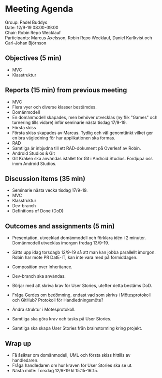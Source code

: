 # Meeting Agenda
Group: Padel Buddys  
Date: 12/9-19 08:00-09:00  
Chair: Robin Repo Wecklauf  
Participants: Marcus Axelsson, Robin Repo Wecklauf, Daniel Karlkvist och Carl-Johan Björnson

## Objectives (5 min) 
- MVC
- Klasstruktur

## Reports (15 min) from previous meeting
- MVC
 - Flera vyer och diverse klasser bestämdes.
- Domänmodell
 - En domänmodell skapades, men behöver utvecklas (ny flik "Games" och turnering tills vidare) 
   inför seminarie nästa tisdag 17/9-19.
- Första skiss
 - Första skiss skapades av Marcus. Tydlig och väl genomtänkt vilket ger en bra vägledning för hur applikationen ska formas.
- RAD
 - Samtliga är inbjudna till ett RAD-dokument på Overleaf av Robin.
- Android Studios & Git
 - Git Kraken ska användas istället för Git i Android Studios. Fördjupa oss inom Android Studios.
 
## Discussion items (35 min)
- Seminarie nästa vecka tisdag 17/9-19.
- MVC
- Klasstruktur
- Dev-branch
- Definitions of Done (DoD)

## Outcomes and assignments (5 min)
- Presentation, utvecklad domänmodell och förklara idén i 2 minuter. Domänmodell utvecklas imorgon fredag 13/9-19.
- Sätts upp idag torsdagb 12/9-19 så att man kan jobba parallellt imorgon. Robin har möte PR DatE-IT, kan inte vara med på förmiddagen.
- Composition over Inheritance.
- Dev-branch ska användas.
- Börjar med att skriva krav för User Stories, utefter detta bestäms DoD.

- Fråga Gerdes om bedömning, endast vad som skrivs i Mötesprotokoll och GitHub? Protokoll för Handledningsmöte?
- Ändra struktur i Mötesprotokoll.

- Samtliga ska göra krav och tasks på User Stories.
- Samtliga ska skapa User Stories från brainstorming kring projekt.

## Wrap up
- Få åsikter om domänmodell, UML och första skiss hittills av handledaren.
- Fråga handledaren om hur kraven för User Stories ska se ut.
- Nästa möte: Torsdag 12/9-19 kl 15:15-16:15.
